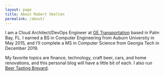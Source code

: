 ```yaml
---
layout: page
title: About Robert Skelton
permalink: /about/
---
```


I am a Cloud Architect/DevOps Engineer at [GE Transportation](https://www.getransportation.com) based in Palm Bay, FL. I earned a BS in Computer Engineering from Auburn University in May 2015, and I'll complete a MS in Computer Science from Georgia Tech in December 2019.  

My favorite topics are finance, technology, craft beer, cars, and home renovations, and this personal blog will have a little bit of each. I also run [Beer Tasting Brevard](https://beertastingbrevard.com). 
